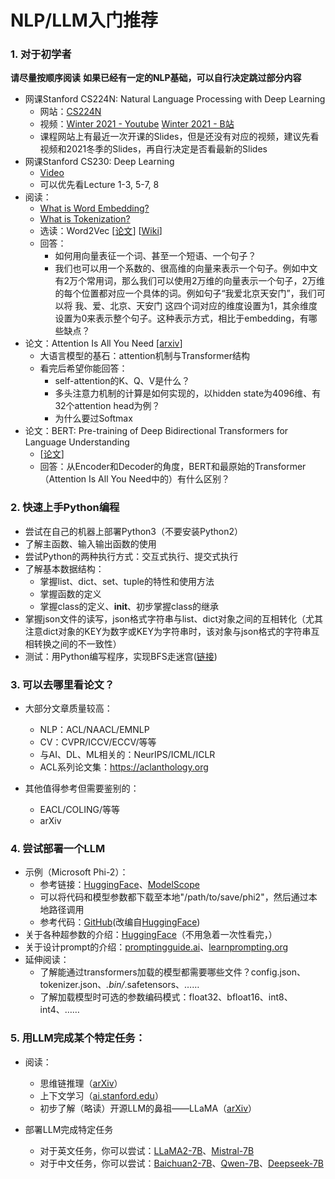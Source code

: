 # NLP/LLM入门推荐

### 1. 对于初学者

  **请尽量按顺序阅读**
  **如果已经有一定的NLP基础，可以自行决定跳过部分内容**
* 网课Stanford CS224N: Natural Language Processing with Deep Learning
  * 网站：[CS224N](https://web.stanford.edu/class/cs224n/)
  * 视频：[Winter 2021 - Youtube](https://www.youtube.com/playlist?list=PLoROMvodv4rOSH4v6133s9LFPRHjEmbmJ) [Winter 2021 - B站](https://www.bilibili.com/video/BV18Y411p79k/)
  * 课程网站上有最近一次开课的Slides，但是还没有对应的视频，建议先看视频和2021冬季的Slides，再自行决定是否看最新的Slides
* 网课Stanford CS230: Deep Learning
  * [Video](https://cs230.stanford.edu/lecture/)
  * 可以优先看Lecture 1-3, 5-7, 8
* 阅读：
  * [What is Word Embedding?](https://en.wikipedia.org/wiki/Word_embedding)
  * [What is Tokenization?](https://www.kaggle.com/code/satishgunjal/tokenization-in-nlp)
  * 选读：Word2Vec [[论文](https://arxiv.org/abs/1310.4546)] [[Wiki](https://en.wikipedia.org/wiki/Word2vec)]
  * 回答：
    * 如何用向量表征一个词、甚至一个短语、一个句子？
    * 我们也可以用一个系数的、很高维的向量来表示一个句子。例如中文有2万个常用词，那么我们可以使用2万维的向量表示一个句子，2万维的每个位置都对应一个具体的词。例如句子“我爱北京天安门”，我们可以将 我、爱、北京、天安门 这四个词对应的维度设置为1，其余维度设置为0来表示整个句子。这种表示方式，相比于embedding，有哪些缺点？
* 论文：Attention Is All You Need [[arxiv](https://arxiv.org/pdf/1706.03762.pdf)]
  * 大语言模型的基石：attention机制与Transformer结构
  * 看完后希望你能回答：
    * self-attention的K、Q、V是什么？
    * 多头注意力机制的计算是如何实现的，以hidden state为4096维、有32个attention head为例？
    * 为什么要过Softmax
* 论文：BERT: Pre-training of Deep Bidirectional Transformers for Language Understanding
  * [[论文](https://arxiv.org/abs/1810.04805)]
  * 回答：从Encoder和Decoder的角度，BERT和最原始的Transformer（Attention Is All You Need中的）有什么区别？

### 2. 快速上手Python编程

* 尝试在自己的机器上部署Python3（不要安装Python2）
* 了解主函数、输入输出函数的使用
* 尝试Python的两种执行方式：交互式执行、提交式执行
* 了解基本数据结构：
  * 掌握list、dict、set、tuple的特性和使用方法
  * 掌握函数的定义
  * 掌握class的定义、__init__、初步掌握class的继承
* 掌握json文件的读写，json格式字符串与list、dict对象之间的互相转化（尤其注意dict对象的KEY为数字或KEY为字符串时，该对象与json格式的字符串互相转换之间的不一致性）
* 测试：用Python编写程序，实现BFS走迷宫([链接](https://github.com/kobayashikanna01/directions4nlpfresher/blob/main/chap2/bfs_test.py))

### 3. 可以去哪里看论文？

* 大部分文章质量较高：
  * NLP：ACL/NAACL/EMNLP
  * CV：CVPR/ICCV/ECCV/等等
  * 与AI、DL、ML相关的：NeurIPS/ICML/ICLR
  * ACL系列论文集：https://aclanthology.org

* 其他值得参考但需要鉴别的：
  * EACL/COLING/等等
  * arXiv
 
### 4. 尝试部署一个LLM

* 示例（Microsoft Phi-2）：
  * 参考链接：[HuggingFace](https://huggingface.co/microsoft/phi-2)、[ModelScope](https://modelscope.cn/models/mengzhao/phi-2)
  * 可以将代码和模型参数都下载至本地"/path/to/save/phi2"，然后通过本地路径调用
  * 参考代码：[GitHub](https://github.com/kobayashikanna01/directions4nlpfresher/blob/main/chap4/deploy_phi_2.py)(改编自[HuggingFace](https://huggingface.co/microsoft/phi-2))
* 关于各种超参数的介绍：[HuggingFace](https://huggingface.co/docs/transformers/main/en/main_classes/text_generation#transformers.GenerationConfig)（不用急着一次性看完，）
* 关于设计prompt的介绍：[promptingguide.ai](https://www.promptingguide.ai/zh/introduction/basics)、[learnprompting.org](https://learnprompting.org/zh-Hans/docs/category/-basics)
* 延伸阅读：
  * 了解能通过transformers加载的模型都需要哪些文件？config.json、tokenizer.json、*.bin/*.safetensors、……
  * 了解加载模型时可选的参数编码模式：float32、bfloat16、int8、int4、……

### 5. 用LLM完成某个特定任务：

* 阅读：
  * 思维链推理（[arXiv](https://arxiv.org/abs/2201.11903)）
  * 上下文学习（[ai.stanford.edu](http://ai.stanford.edu/blog/understanding-incontext/)）
  * 初步了解（略读）开源LLM的鼻祖——LLaMA（[arXiv](https://arxiv.org/abs/2302.13971)）
    
* 部署LLM完成特定任务
  * 对于英文任务，你可以尝试：[LLaMA2-7B](https://huggingface.co/meta-llama/Llama-2-7b-chat-hf)、[Mistral-7B](https://huggingface.co/mistralai/Mistral-7B-Instruct-v0.2)
  * 对于中文任务，你可以尝试：[Baichuan2-7B](https://huggingface.co/baichuan-inc/Baichuan2-7B-Chat)、[Qwen-7B](https://huggingface.co/Qwen/Qwen-7B-Chat)、[Deepseek-7B](https://huggingface.co/Qwen/Qwen-7B-Chat)
